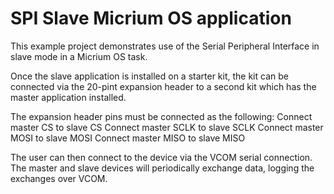 # SPI Slave Micrium OS application #

This example project demonstrates use of the Serial Peripheral Interface in slave mode 
in a Micrium OS task.

Once the slave application is installed on a starter kit, the kit can be connected 
via the 20-pint expansion header to a second kit which has the master application installed.

The expansion header pins must be connected as the following:
Connect master CS to slave CS
Connect master SCLK to slave SCLK
Connect master MOSI to slave MOSI
Connect master MISO to slave MISO

The user can then connect to the device via the VCOM serial connection. The master and slave
devices will periodically exchange data, logging the exchanges over VCOM.